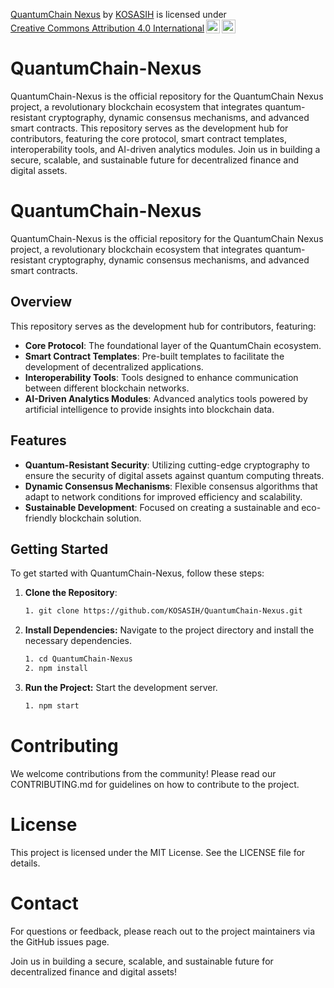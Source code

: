 <p xmlns:cc="http://creativecommons.org/ns#" xmlns:dct="http://purl.org/dc/terms/"><a property="dct:title" rel="cc:attributionURL" href="https://github.com/KOSASIH/QuantumChain-Nexus">QuantumChain Nexus</a> by <a rel="cc:attributionURL dct:creator" property="cc:attributionName" href="https://www.linkedin.com/in/kosasih-81b46b5a">KOSASIH</a> is licensed under <a href="https://creativecommons.org/licenses/by/4.0/?ref=chooser-v1" target="_blank" rel="license noopener noreferrer" style="display:inline-block;">Creative Commons Attribution 4.0 International<img style="height:22px!important;margin-left:3px;vertical-align:text-bottom;" src="https://mirrors.creativecommons.org/presskit/icons/cc.svg?ref=chooser-v1" alt=""><img style="height:22px!important;margin-left:3px;vertical-align:text-bottom;" src="https://mirrors.creativecommons.org/presskit/icons/by.svg?ref=chooser-v1" alt=""></a></p>

# QuantumChain-Nexus
QuantumChain-Nexus is the official repository for the QuantumChain Nexus project, a revolutionary blockchain ecosystem that integrates quantum-resistant cryptography, dynamic consensus mechanisms, and advanced smart contracts. This repository serves as the development hub for contributors, featuring the core protocol, smart contract templates, interoperability tools, and AI-driven analytics modules. Join us in building a secure, scalable, and sustainable future for decentralized finance and digital assets.

# QuantumChain-Nexus

QuantumChain-Nexus is the official repository for the QuantumChain Nexus project, a revolutionary blockchain ecosystem that integrates quantum-resistant cryptography, dynamic consensus mechanisms, and advanced smart contracts. 

## Overview

This repository serves as the development hub for contributors, featuring:

- **Core Protocol**: The foundational layer of the QuantumChain ecosystem.
- **Smart Contract Templates**: Pre-built templates to facilitate the development of decentralized applications.
- **Interoperability Tools**: Tools designed to enhance communication between different blockchain networks.
- **AI-Driven Analytics Modules**: Advanced analytics tools powered by artificial intelligence to provide insights into blockchain data.

## Features

- **Quantum-Resistant Security**: Utilizing cutting-edge cryptography to ensure the security of digital assets against quantum computing threats.
- **Dynamic Consensus Mechanisms**: Flexible consensus algorithms that adapt to network conditions for improved efficiency and scalability.
- **Sustainable Development**: Focused on creating a sustainable and eco-friendly blockchain solution.

## Getting Started

To get started with QuantumChain-Nexus, follow these steps:

1. **Clone the Repository**:

   ```bash
   1. git clone https://github.com/KOSASIH/QuantumChain-Nexus.git
   ```

2. **Install Dependencies:** Navigate to the project directory and install the necessary dependencies.

   ```bash
   1. cd QuantumChain-Nexus
   2. npm install
   ```

3. **Run the Project:** Start the development server.

   ```bash
   1. npm start
   ```

# Contributing

We welcome contributions from the community! Please read our CONTRIBUTING.md for guidelines on how to contribute to the project.

# License

This project is licensed under the MIT License. See the LICENSE file for details.

# Contact

For questions or feedback, please reach out to the project maintainers via the GitHub issues page.

Join us in building a secure, scalable, and sustainable future for decentralized finance and digital assets!
